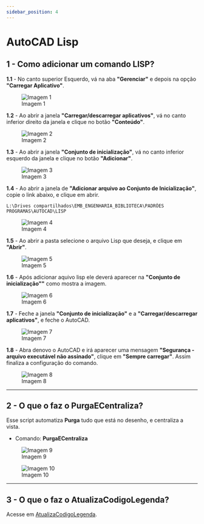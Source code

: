 ```yaml
---
sidebar_position: 4
---
```


# AutoCAD Lisp

## 1 - Como adicionar um comando LISP?

**1.1** - No canto superior Esquerdo, vá na aba **"Gerenciar"** e depois na opção **"Carregar Aplicativo"**.

<figure>
    <img src="/img/autocad/tutoriais/autocad-lisp/img_autocad_tutoriais_autocad-lisp_img01.png" alt="Imagem 1" />
    <figcaption>Imagem 1</figcaption>
</figure>

**1.2** - Ao abrir a janela **"Carregar/descarregar aplicativos"**, vá no canto inferior direito da janela e clique no botão **"Conteúdo"**.

<figure>
    <img src="/img/autocad/tutoriais/autocad-lisp/img_autocad_tutoriais_autocad-lisp_img02.png" alt="Imagem 2" />
    <figcaption>Imagem 2</figcaption>
</figure>

**1.3** - Ao abrir a janela **"Conjunto de inicialização"**, vá no canto inferior esquerdo da janela e clique no botão **"Adicionar"**.

<figure>
    <img src="/img/autocad/tutoriais/autocad-lisp/img_autocad_tutoriais_autocad-lisp_img03.png" alt="Imagem 3" />
    <figcaption>Imagem 3</figcaption>
</figure>

**1.4** - Ao abrir a janela de **"Adicionar arquivo ao Conjunto de Inicialização"**, copie o link abaixo, e clique em abrir.

```
L:\Drives compartilhados\EMB_ENGENHARIA_BIBLIOTECA\PADRÕES PROGRAMAS\AUTOCAD\LISP
```

<figure>
    <img src="/img/autocad/tutoriais/autocad-lisp/img_autocad_tutoriais_autocad-lisp_img04.png" alt="Imagem 4" />
    <figcaption>Imagem 4</figcaption>
</figure>

**1.5** - Ao abrir a pasta selecione o arquivo Lisp que deseja, e clique em **"Abrir"**.

<figure>
    <img src="/img/autocad/tutoriais/autocad-lisp/img_autocad_tutoriais_autocad-lisp_img05.png" alt="Imagem 5" />
    <figcaption>Imagem 5</figcaption>
</figure>

**1.6** - Após adicionar aquivo lisp ele deverá aparecer na **"Conjunto de inicialização""** como mostra a imagem.

<figure>
    <img src="/img/autocad/tutoriais/autocad-lisp/img_autocad_tutoriais_autocad-lisp_img06.png" alt="Imagem 6" />
    <figcaption>Imagem 6</figcaption>
</figure>

**1.7** - Feche a janela **"Conjunto de inicialização"** e a **"Carregar/descarregar aplicativos"**, e feche o AutoCAD.

<figure>
    <img src="/img/autocad/tutoriais/autocad-lisp/img_autocad_tutoriais_autocad-lisp_img07.png" alt="Imagem 7" />
    <figcaption>Imagem 7</figcaption>
</figure>

**1.8** - Abra denovo o AutoCAD e irá aparecer uma mensagem **"Segurança - arquivo executável não assinado"**, clique em **"Sempre carregar"**. Assim finaliza a configuração do comando.

<figure>
    <img src="/img/autocad/tutoriais/autocad-lisp/img_autocad_tutoriais_autocad-lisp_img08.png" alt="Imagem 8" />
    <figcaption>Imagem 8</figcaption>
</figure>

---

## 2 - O que o faz o PurgaECentraliza?

Esse script automatiza **Purga** tudo que está no desenho, e centraliza a vista.

- Comando: **PurgaECentraliza**

<figure>
    <img src="/img/autocad/tutoriais/autocad-lisp/img_autocad_tutoriais_autocad-lisp_img09.png" alt="Imagem 9" />
    <figcaption>Imagem 9</figcaption>
</figure>

<figure>
    <img src="/img/autocad/tutoriais/autocad-lisp/img_autocad_tutoriais_autocad-lisp_img10.png" alt="Imagem 10" />
    <figcaption>Imagem 10</figcaption>
</figure>

---

## 3 - O que o faz o AtualizaCodigoLegenda?

Acesse em <a href="/docs/tutorial-autocad/lisp/atualiza-codigo-legenda">AtualizaCodigoLegenda</a>.
